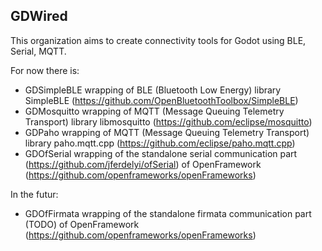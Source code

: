 ## GDWired

This organization aims to create connectivity tools for Godot using BLE, Serial, MQTT.

For now there is:
 - GDSimpleBLE wrapping of BLE (Bluetooth Low Energy) library SimpleBLE (https://github.com/OpenBluetoothToolbox/SimpleBLE)
 - GDMosquitto wrapping of MQTT (Message Queuing Telemetry Transport) library libmosquitto (https://github.com/eclipse/mosquitto)
 - GDPaho wrapping of MQTT (Message Queuing Telemetry Transport) library paho.mqtt.cpp (https://github.com/eclipse/paho.mqtt.cpp)
 - GDOfSerial wrapping of the standalone serial communication part (https://github.com/jferdelyi/ofSerial) of OpenFramework (https://github.com/openframeworks/openFrameworks)
 
In the futur:
 - GDOfFirmata wrapping of the standalone firmata communication part (TODO) of OpenFramework (https://github.com/openframeworks/openFrameworks)
